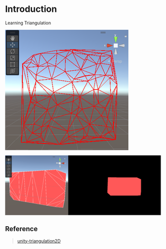 ﻿# Introduction
Learning Triangulation


![随机点绘制](images/RandomPoint.png)


![手动拖拽绘制](images/PaintPolygon.png)

## Reference
>[unity-triangulation2D](https://github.com/mattatz/unity-triangulation2D)